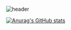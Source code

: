 ![header](https://capsule-render.vercel.app/api?type=venom&height=300&color=DB4455&text=I'm%20yeah!jin&desc=즐겁게(yeah!)%20코딩하고%20진심(jin)으로%20개발하는%20백엔드%20개발자%20지망생입니다&descAlign=50&descAlignY=68&fontAlignY=44&fontColor=%20&textBg=false)


  
[![Anurag's GitHub stats](https://github-readme-stats.vercel.app/api?username=yeahjinjeong&title_color=ff0000)](https://github.com/yeahjinjeong/github-readme-stats) 

